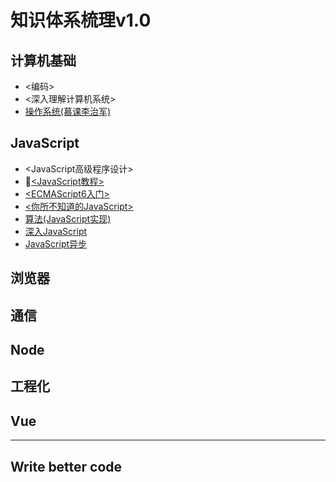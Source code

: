# 知识体系梳理v1.0

## 计算机基础

- <编码>
- <深入理解计算机系统>
- [操作系统(慕课李治军)](https://www.bilibili.com/video/av33136651)

## JavaScript

- <JavaScript高级程序设计>
- [<JavaScript教程>](https://wangdoc.com/javascript/)
- [<ECMAScript6入门>](http://es6.ruanyifeng.com/)
- [<你所不知道的JavaScript>](https://github.com/JoeHetfield/You-Dont-Know-JS)
- [算法(JavaScript实现)](https://github.com/trekhleb/javascript-algorithms/blob/master/README.zh-CN.md)
- [深入JavaScript](https://github.com/mqyqingfeng/Blog)
- [JavaScript异步](https://github.com/wangfupeng1988/js-async-tutorial)

## 浏览器

## 通信

## Node

## 工程化

## Vue

----------

## Write better code
